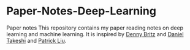 # Paper-Notes-Deep-Learning
Paper notes This repository contains my paper reading notes on deep learning and machine learning. It is inspired by [Denny Britz](https://github.com/dennybritz/deeplearning-papernotes) and [Daniel Takeshi](https://github.com/DanielTakeshi/Paper_Notes) and [Patrick Liu](https://github.com/patrick-llgc/Learning-Deep-Learning).
